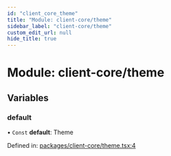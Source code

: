 ```yaml
---
id: "client_core_theme"
title: "Module: client-core/theme"
sidebar_label: "client-core/theme"
custom_edit_url: null
hide_title: true
---
```


# Module: client-core/theme

## Variables

### default

• `Const` **default**: Theme

Defined in: [packages/client-core/theme.tsx:4](https://github.com/xr3ngine/xr3ngine/blob/9d253dc38/packages/client-core/theme.tsx#L4)
